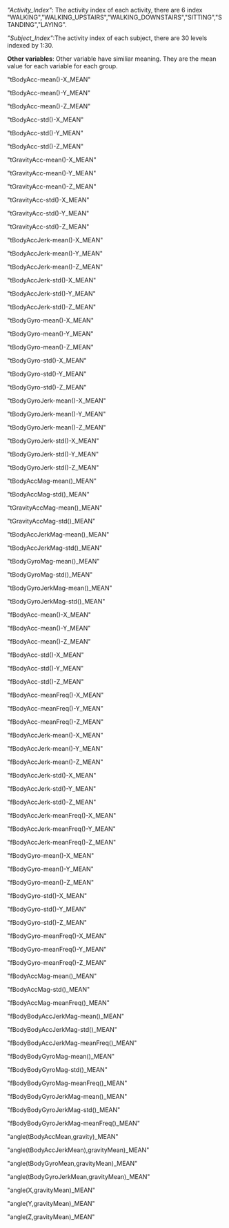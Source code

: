*"Activity_Index"*: The activity index of each activity, there are 6 index "WALKING","WALKING_UPSTAIRS","WALKING_DOWNSTAIRS","SITTING","STANDING","LAYING".

*"Subject_Index"*:The activity index of each subject, there are 30 levels indexed by 1:30.

**Other variables**: Other variable have similiar meaning. They are the mean value for each variable for each group.

"tBodyAcc-mean()-X_MEAN"

"tBodyAcc-mean()-Y_MEAN"

"tBodyAcc-mean()-Z_MEAN"

"tBodyAcc-std()-X_MEAN"

"tBodyAcc-std()-Y_MEAN"

"tBodyAcc-std()-Z_MEAN"

"tGravityAcc-mean()-X_MEAN"

"tGravityAcc-mean()-Y_MEAN"

"tGravityAcc-mean()-Z_MEAN"

"tGravityAcc-std()-X_MEAN"

"tGravityAcc-std()-Y_MEAN"

"tGravityAcc-std()-Z_MEAN"

"tBodyAccJerk-mean()-X_MEAN"

"tBodyAccJerk-mean()-Y_MEAN"

"tBodyAccJerk-mean()-Z_MEAN"

"tBodyAccJerk-std()-X_MEAN"

"tBodyAccJerk-std()-Y_MEAN"

"tBodyAccJerk-std()-Z_MEAN"

"tBodyGyro-mean()-X_MEAN"

"tBodyGyro-mean()-Y_MEAN"

"tBodyGyro-mean()-Z_MEAN"

"tBodyGyro-std()-X_MEAN"

"tBodyGyro-std()-Y_MEAN"

"tBodyGyro-std()-Z_MEAN"

"tBodyGyroJerk-mean()-X_MEAN"

"tBodyGyroJerk-mean()-Y_MEAN"

"tBodyGyroJerk-mean()-Z_MEAN"

"tBodyGyroJerk-std()-X_MEAN"

"tBodyGyroJerk-std()-Y_MEAN"

"tBodyGyroJerk-std()-Z_MEAN"

"tBodyAccMag-mean()_MEAN"

"tBodyAccMag-std()_MEAN"

"tGravityAccMag-mean()_MEAN"

"tGravityAccMag-std()_MEAN"

"tBodyAccJerkMag-mean()_MEAN"

"tBodyAccJerkMag-std()_MEAN"

"tBodyGyroMag-mean()_MEAN"

"tBodyGyroMag-std()_MEAN"

"tBodyGyroJerkMag-mean()_MEAN"

"tBodyGyroJerkMag-std()_MEAN"

"fBodyAcc-mean()-X_MEAN"

"fBodyAcc-mean()-Y_MEAN"

"fBodyAcc-mean()-Z_MEAN"

"fBodyAcc-std()-X_MEAN"

"fBodyAcc-std()-Y_MEAN"

"fBodyAcc-std()-Z_MEAN"

"fBodyAcc-meanFreq()-X_MEAN"

"fBodyAcc-meanFreq()-Y_MEAN"

"fBodyAcc-meanFreq()-Z_MEAN"

"fBodyAccJerk-mean()-X_MEAN"

"fBodyAccJerk-mean()-Y_MEAN"

"fBodyAccJerk-mean()-Z_MEAN"

"fBodyAccJerk-std()-X_MEAN"

"fBodyAccJerk-std()-Y_MEAN"

"fBodyAccJerk-std()-Z_MEAN"

"fBodyAccJerk-meanFreq()-X_MEAN"

"fBodyAccJerk-meanFreq()-Y_MEAN"

"fBodyAccJerk-meanFreq()-Z_MEAN"

"fBodyGyro-mean()-X_MEAN"

"fBodyGyro-mean()-Y_MEAN"

"fBodyGyro-mean()-Z_MEAN"

"fBodyGyro-std()-X_MEAN"

"fBodyGyro-std()-Y_MEAN"

"fBodyGyro-std()-Z_MEAN"

"fBodyGyro-meanFreq()-X_MEAN"

"fBodyGyro-meanFreq()-Y_MEAN"

"fBodyGyro-meanFreq()-Z_MEAN"

"fBodyAccMag-mean()_MEAN"

"fBodyAccMag-std()_MEAN"

"fBodyAccMag-meanFreq()_MEAN"

"fBodyBodyAccJerkMag-mean()_MEAN"

"fBodyBodyAccJerkMag-std()_MEAN"

"fBodyBodyAccJerkMag-meanFreq()_MEAN"

"fBodyBodyGyroMag-mean()_MEAN"

"fBodyBodyGyroMag-std()_MEAN"

"fBodyBodyGyroMag-meanFreq()_MEAN"

"fBodyBodyGyroJerkMag-mean()_MEAN"

"fBodyBodyGyroJerkMag-std()_MEAN"

"fBodyBodyGyroJerkMag-meanFreq()_MEAN"

"angle(tBodyAccMean,gravity)_MEAN"

"angle(tBodyAccJerkMean),gravityMean)_MEAN"

"angle(tBodyGyroMean,gravityMean)_MEAN"

"angle(tBodyGyroJerkMean,gravityMean)_MEAN"

"angle(X,gravityMean)_MEAN"

"angle(Y,gravityMean)_MEAN"

"angle(Z,gravityMean)_MEAN"




